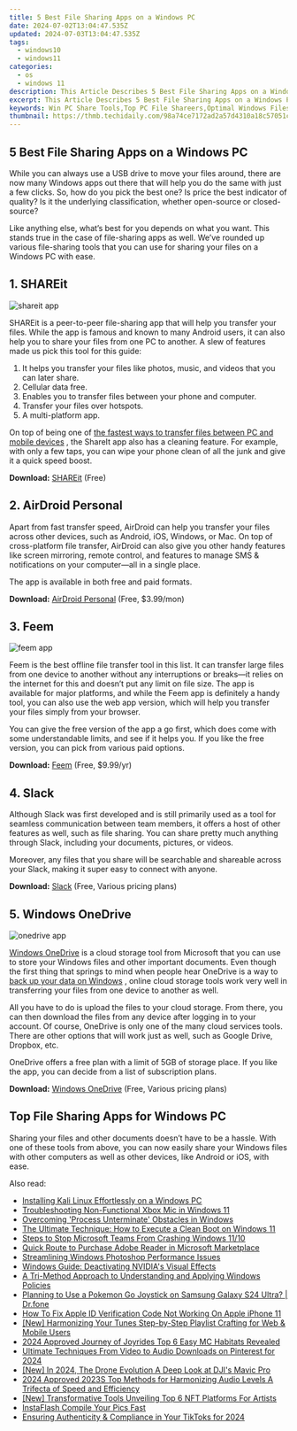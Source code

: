 ```yaml
---
title: 5 Best File Sharing Apps on a Windows PC
date: 2024-07-02T13:04:47.535Z
updated: 2024-07-03T13:04:47.535Z
tags:
  - windows10
  - windows11
categories:
  - os
  - windows 11
description: This Article Describes 5 Best File Sharing Apps on a Windows PC
excerpt: This Article Describes 5 Best File Sharing Apps on a Windows PC
keywords: Win PC Share Tools,Top PC File Shareers,Optimal Windows Fileshare,Leading File Sync Pc,Best Free Sharing Software,Top Pc Data Transfer,Premier PC Share Apps
thumbnail: https://thmb.techidaily.com/98a74ce7172ad2a57d4310a18c57051ce671b66b03e5b45c8d9ea3eb4205cb9f.jpg
---
```


## 5 Best File Sharing Apps on a Windows PC

 While you can always use a USB drive to move your files around, there are now many Windows apps out there that will help you do the same with just a few clicks. So, how do you pick the best one? Is price the best indicator of quality? Is it the underlying classification, whether open-source or closed-source?

 Like anything else, what’s best for you depends on what you want. This stands true in the case of file-sharing apps as well. We’ve rounded up various file-sharing tools that you can use for sharing your files on a Windows PC with ease.

## 1\. SHAREit

![shareit app](https://static1.makeuseofimages.com/wordpress/wp-content/uploads/2023/04/shareit-app.jpg)

 SHAREit is a peer-to-peer file-sharing app that will help you transfer your files. While the app is famous and known to many Android users, it can also help you to share your files from one PC to another. A slew of features made us pick this tool for this guide:

1. It helps you transfer your files like photos, music, and videos that you can later share.
2. Cellular data free.
3. Enables you to transfer files between your phone and computer.
4. Transfer your files over hotspots.
5. A multi-platform app.

 On top of being one of [the fastest ways to transfer files between PC and mobile devices](https://www.makeuseof.com/tag/x-fastest-ways-transfer-file-pc-mobile-device/) , the ShareIt app also has a cleaning feature. For example, with only a few taps, you can wipe your phone clean of all the junk and give it a quick speed boost.

**Download:** [SHAREit](https://apps.microsoft.com/store/detail/shareit/9WZDNCRDSZ0P?hl=en-ph&gl=ph) (Free)

## 2\. AirDroid Personal

 Apart from fast transfer speed, AirDroid can help you transfer your files across other devices, such as Android, iOS, Windows, or Mac. On top of cross-platform file transfer, AirDroid can also give you other handy features like screen mirroring, remote control, and features to manage SMS & notifications on your computer—all in a single place.

The app is available in both free and paid formats.

**Download:** [AirDroid Personal](https://www.airdroid.com/personal/) (Free, $3.99/mon)

## 3\. Feem

![feem app](https://static1.makeuseofimages.com/wordpress/wp-content/uploads/2023/04/feem-app.jpg)

 Feem is the best offline file transfer tool in this list. It can transfer large files from one device to another without any interruptions or breaks—it relies on the internet for this and doesn’t put any limit on file size. The app is available for major platforms, and while the Feem app is definitely a handy tool, you can also use the web app version, which will help you transfer your files simply from your browser.

 You can give the free version of the app a go first, which does come with some understandable limits, and see if it helps you. If you like the free version, you can pick from various paid options.

**Download:** [Feem](https://feem.io/#features) (Free, $9.99/yr)

## 4\. Slack

 Although Slack was first developed and is still primarily used as a tool for seamless communication between team members, it offers a host of other features as well, such as file sharing. You can share pretty much anything through Slack, including your documents, pictures, or videos.

 Moreover, any files that you share will be searchable and shareable across your Slack, making it super easy to connect with anyone.

**Download:** [Slack](https://slack.com/intl/en-in/downloads/windows) (Free, Various pricing plans)

## 5\. Windows OneDrive

![onedrive app](https://static1.makeuseofimages.com/wordpress/wp-content/uploads/2023/04/onedrive-app.jpg)

[Windows OneDrive](https://www.makeuseof.com/what-is-onedrive/) is a cloud storage tool from Microsoft that you can use to store your Windows files and other important documents. Even though the first thing that springs to mind when people hear OneDrive is a way to [back up your data on Windows](https://www.makeuseof.com/tag/ultimate-windows-10-data-backup-guide/) , online cloud storage tools work very well in transferring your files from one device to another as well.

 All you have to do is upload the files to your cloud storage. From there, you can then download the files from any device after logging in to your account. Of course, OneDrive is only one of the many cloud services tools. There are other options that will work just as well, such as Google Drive, Dropbox, etc.

 OneDrive offers a free plan with a limit of 5GB of storage place. If you like the app, you can decide from a list of subscription plans.

**Download:** [Windows OneDrive](https://www.microsoft.com/en-in/microsoft-365/onedrive/compare-onedrive-plans?ef%5Fid=%5Fk%5F401230e1b33a18a4c01254af24bb6862%5Fk%5F&OCID=AIDcmm409lj8ne%5FSEM%5F%5Fk%5F401230e1b33a18a4c01254af24bb6862%5Fk%5F&msclkid=401230e1b33a18a4c01254af24bb6862&activetab=tab:primaryr2) (Free, Various pricing plans)

## Top File Sharing Apps for Windows PC

 Sharing your files and other documents doesn’t have to be a hassle. With one of these tools from above, you can now easily share your Windows files with other computers as well as other devices, like Android or iOS, with ease.


<ins class="adsbygoogle"
     style="display:block"
     data-ad-format="autorelaxed"
     data-ad-client="ca-pub-7571918770474297"
     data-ad-slot="1223367746"></ins>



<ins class="adsbygoogle"
     style="display:block"
     data-ad-client="ca-pub-7571918770474297"
     data-ad-slot="8358498916"
     data-ad-format="auto"
     data-full-width-responsive="true"></ins>

<span class="atpl-alsoreadstyle">Also read:</span>
<div><ul>
<li><a href="https://win11.techidaily.com/installing-kali-linux-effortlessly-on-a-windows-pc/"><u>Installing Kali Linux Effortlessly on a Windows PC</u></a></li>
<li><a href="https://win11.techidaily.com/troubleshooting-non-functional-xbox-mic-in-windows-11/"><u>Troubleshooting Non-Functional Xbox Mic in Windows 11</u></a></li>
<li><a href="https://win11.techidaily.com/overcoming-process-unterminate-obstacles-in-windows/"><u>Overcoming 'Process Unterminate' Obstacles in Windows</u></a></li>
<li><a href="https://win11.techidaily.com/the-ultimate-technique-how-to-execute-a-clean-boot-on-windows-11/"><u>The Ultimate Technique: How to Execute a Clean Boot on Windows 11</u></a></li>
<li><a href="https://win11.techidaily.com/steps-to-stop-microsoft-teams-from-crashing-windows-1110/"><u>Steps to Stop Microsoft Teams From Crashing Windows 11/10</u></a></li>
<li><a href="https://win11.techidaily.com/quick-route-to-purchase-adobe-reader-in-microsoft-marketplace/"><u>Quick Route to Purchase Adobe Reader in Microsoft Marketplace</u></a></li>
<li><a href="https://win11.techidaily.com/streamlining-windows-photoshop-performance-issues/"><u>Streamlining Windows Photoshop Performance Issues</u></a></li>
<li><a href="https://win11.techidaily.com/windows-guide-deactivating-nvidias-visual-effects/"><u>Windows Guide: Deactivating NVIDIA's Visual Effects</u></a></li>
<li><a href="https://win11.techidaily.com/a-tri-method-approach-to-understanding-and-applying-windows-policies/"><u>A Tri-Method Approach to Understanding and Applying Windows Policies</u></a></li>
<li><a href="https://change-location.techidaily.com/planning-to-use-a-pokemon-go-joystick-on-samsung-galaxy-s24-ultra-drfone-by-drfone-virtual-android/"><u>Planning to Use a Pokemon Go Joystick on Samsung Galaxy S24 Ultra? | Dr.fone</u></a></li>
<li><a href="https://apple-account.techidaily.com/how-to-fix-apple-id-verification-code-not-working-on-apple-iphone-11-by-drfone-ios/"><u>How To Fix Apple ID Verification Code Not Working On Apple iPhone 11</u></a></li>
<li><a href="https://youtube-docs.techidaily.com/armonizing-your-tunes-step-by-step-playlist-crafting-for-web-and-mobile-users/"><u>[New] Harmonizing Your Tunes  Step-by-Step Playlist Crafting for Web & Mobile Users</u></a></li>
<li><a href="https://screen-recording.techidaily.com/2024-approved-journey-of-joyrides-top-6-easy-mc-habitats-revealed/"><u>2024 Approved  Journey of Joyrides  Top 6 Easy MC Habitats Revealed</u></a></li>
<li><a href="https://some-tips.techidaily.com/ultimate-techniques-from-video-to-audio-downloads-on-pinterest-for-2024/"><u>Ultimate Techniques  From Video to Audio Downloads on Pinterest for 2024</u></a></li>
<li><a href="https://vp-tips.techidaily.com/new-in-2024-the-drone-evolution-a-deep-look-at-djis-mavic-pro/"><u>[New] In 2024, The Drone Evolution  A Deep Look at DJI's Mavic Pro</u></a></li>
<li><a href="https://voice-adjusting.techidaily.com/2024-approved-2023s-top-methods-for-harmonizing-audio-levels-a-trifecta-of-speed-and-efficiency/"><u>2024 Approved 2023S Top Methods for Harmonizing Audio Levels A Trifecta of Speed and Efficiency</u></a></li>
<li><a href="https://fox-glue.techidaily.com/new-transformative-tools-unveiling-top-6-nft-platforms-for-artists/"><u>[New] Transformative Tools  Unveiling Top 6 NFT Platforms For Artists</u></a></li>
<li><a href="https://instagram-clips.techidaily.com/instaflash-compile-your-pics-fast/"><u>InstaFlash  Compile Your Pics Fast</u></a></li>
<li><a href="https://tiktok-video-files.techidaily.com/ensuring-authenticity-and-compliance-in-your-tiktoks-for-2024/"><u>Ensuring Authenticity & Compliance in Your TikToks for 2024</u></a></li>
</ul></div>
